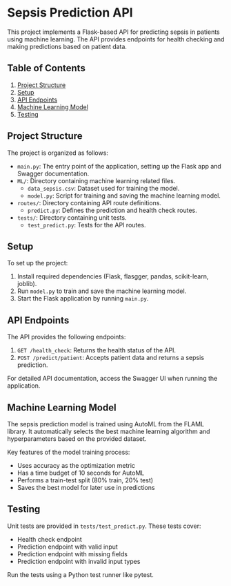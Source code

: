 # Sepsis Prediction API

This project implements a Flask-based API for predicting sepsis in patients using machine learning. The API provides endpoints for health checking and making predictions based on patient data.

## Table of Contents

1. [Project Structure](#project-structure)
2. [Setup](#setup)
3. [API Endpoints](#api-endpoints)
4. [Machine Learning Model](#machine-learning-model)
5. [Testing](#testing)

## Project Structure

The project is organized as follows:

- `main.py`: The entry point of the application, setting up the Flask app and Swagger documentation.
- `ML/`: Directory containing machine learning related files.
  - `data_sepsis.csv`: Dataset used for training the model.
  - `model.py`: Script for training and saving the machine learning model.
- `routes/`: Directory containing API route definitions.
  - `predict.py`: Defines the prediction and health check routes.
- `tests/`: Directory containing unit tests.
  - `test_predict.py`: Tests for the API routes.

## Setup

To set up the project:

1. Install required dependencies (Flask, flasgger, pandas, scikit-learn, joblib).
2. Run `model.py` to train and save the machine learning model.
3. Start the Flask application by running `main.py`.

## API Endpoints

The API provides the following endpoints:

1. `GET /health_check`: Returns the health status of the API.
2. `POST /predict/patient`: Accepts patient data and returns a sepsis prediction.

For detailed API documentation, access the Swagger UI when running the application.

## Machine Learning Model

The sepsis prediction model is trained using AutoML from the FLAML library. It automatically selects the best machine learning algorithm and hyperparameters based on the provided dataset.

Key features of the model training process:
- Uses accuracy as the optimization metric
- Has a time budget of 10 seconds for AutoML
- Performs a train-test split (80% train, 20% test)
- Saves the best model for later use in predictions

## Testing

Unit tests are provided in `tests/test_predict.py`. These tests cover:
- Health check endpoint
- Prediction endpoint with valid input
- Prediction endpoint with missing fields
- Prediction endpoint with invalid input types

Run the tests using a Python test runner like pytest.
